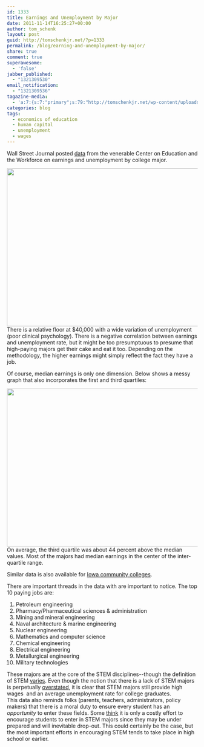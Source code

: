 ```yaml
---
id: 1333
title: Earnings and Unemployment by Major
date: 2011-11-14T16:25:27+00:00
author: tom_schenk
layout: post
guid: http://tomschenkjr.net/?p=1333
permalink: /blog/earning-and-unemployment-by-major/
share: true
comment: true
superawesome:
  - 'false'
jabber_published:
  - "1321309530"
email_notification:
  - "1321309536"
tagazine-media:
  - 'a:7:{s:7:"primary";s:79:"http://tomschenkjr.net/wp-content/uploads/2011/11/median-earnings-unemployment.png";s:6:"images";a:2:{s:79:"http://tomschenkjr.net/wp-content/uploads/2011/11/median-earnings-unemployment.png";a:6:{s:8:"file_url";s:79:"http://tomschenkjr.net/wp-content/uploads/2011/11/median-earnings-unemployment.png";s:5:"width";s:3:"600";s:6:"height";s:3:"416";s:4:"type";s:5:"image";s:4:"area";s:6:"249600";s:9:"file_path";s:0:"";}s:81:"http://tomschenkjr.net/wp-content/uploads/2011/11/earnings-quartile-unemployment.png";a:6:{s:8:"file_url";s:81:"http://tomschenkjr.net/wp-content/uploads/2011/11/earnings-quartile-unemployment.png";s:5:"width";s:3:"600";s:6:"height";s:3:"416";s:4:"type";s:5:"image";s:4:"area";s:6:"249600";s:9:"file_path";s:0:"";}}s:6:"videos";a:0:{}s:11:"image_count";s:1:"2";s:6:"author";s:6:"176156";s:7:"blog_id";s:7:"8375094";s:9:"mod_stamp";s:19:"2011-11-14 22:25:27";}'
categories: blog 
tags:
  - economics of education
  - human capital
  - unemployment
  - wages
---
```

Wall Street Journal posted <a href="http://graphicsweb.wsj.com/documents/NILF1111/#term=">data</a> from the venerable Center on Education and the Workforce on earnings and unemployment by college major.

<a href="http://tomschenkjr.net/wordpress/wp-content/uploads/2011/11/median-earnings-unemployment.png"><img class="aligncenter size-full wp-image-1334" title="median-earnings-unemployment" src="http://tomschenkjr.net/wordpress/wp-content/uploads/2011/11/median-earnings-unemployment.png" alt="" width="600" height="416" /></a>There is a relative floor at $40,000 with a wide variation of unemployment (poor clinical psychology). There is a negative correlation between earnings and unemployment rate, but it might be too presumptuous to presume that high-paying majors get their cake and eat it too. Depending on the methodology, the higher earnings might simply reflect the fact they have a job.

<!--more-->

Of course, median earnings is only one dimension. Below shows a messy graph that also incorporates the first and third quartiles:

<a href="http://tomschenkjr.net/wordpress/wp-content/uploads/2011/11/earnings-quartile-unemployment.png"><img class="aligncenter size-full wp-image-1335" title="earnings-quartile-unemployment" src="http://tomschenkjr.net/wordpress/wp-content/uploads/2011/11/earnings-quartile-unemployment.png" alt="" width="600" height="416" /></a>On average, the third quartile was about 44 percent above the median values. Most of the majors had median earnings in the center of the inter-quartile range.

Similar data is also available for <a href="http://tomschenkjr.net/2010/04/12/n-tuple-line-graphs-wages-of-graduates-and-leavers/">Iowa community colleges</a>.

There are important threads in the data with are important to notice. The top 10 paying jobs are:
<ol>
	<li>Petroleum engineering</li>
	<li>Pharmacy/Pharmaceutical sciences &amp; administration</li>
	<li>Mining and mineral engineering</li>
	<li>Naval architecture &amp; marine engineering</li>
	<li>Nuclear engineering</li>
	<li>Mathematics and computer science</li>
	<li>Chemical engineering</li>
	<li>Electrical engineering</li>
	<li>Metallurgical engineering</li>
	<li>Military technologies</li>
</ol>
<div>These majors are at the core of the STEM disciplines--though the definition of STEM <a href="http://tomschenkjr.net/wordpress/wp-content/uploads/2010/01/defining-stem-2010-1-11.pdf">varies</a>. Even though the notion that there is a lack of STEM majors is perpetually <a href="http://www.google.com/url?sa=t&amp;rct=j&amp;q=&amp;esrc=s&amp;source=web&amp;cd=1&amp;ved=0CCAQFjAA&amp;url=http%3A%2F%2Fwww.jstor.org%2Fstable%2F1883726&amp;ei=35PBTu3iGOvisQKTuMG0BA&amp;usg=AFQjCNEI0sxdvCy8RhbqSitQbM67TjtyJQ&amp;sig2=6dlpamf380zYchto16wBOg">overstated</a>, it is clear that STEM majors still provide high wages  and an average unemployment rate for college graduates.</div>
<div>This data also reminds folks (parents, teachers, administrators, policy makers) that there is a moral duty to ensure every student has an <em>opportunity</em> to enter these fields. Some <a href="http://www.mindingthecampus.com/originals/2011/11/about_all_those_stem_dropouts.html">think</a> it is only a costly effort to encourage students to enter in STEM majors since they may be under prepared and will inevitable drop-out. This could certainly be the case, but the most important efforts in encouraging STEM tends to take place in high school or earlier.</div>